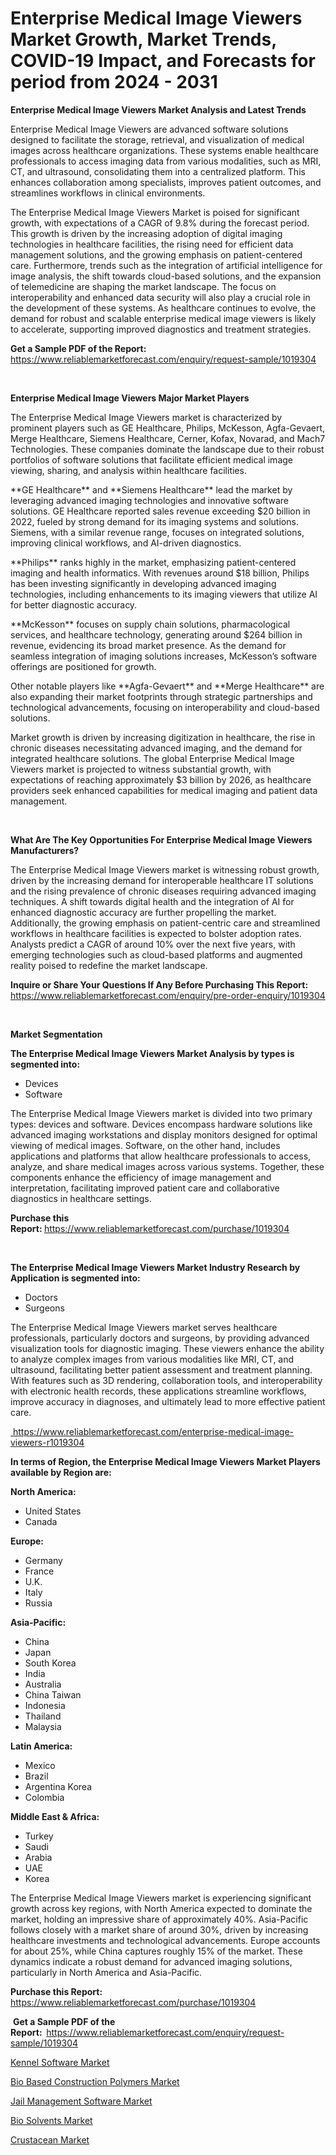 <p><h1>Enterprise Medical Image Viewers Market Growth, Market Trends, COVID-19 Impact, and Forecasts for period from 2024 - 2031</h1></p><p><strong>Enterprise Medical Image Viewers Market Analysis and Latest Trends</strong></p>
<p><p>Enterprise Medical Image Viewers are advanced software solutions designed to facilitate the storage, retrieval, and visualization of medical images across healthcare organizations. These systems enable healthcare professionals to access imaging data from various modalities, such as MRI, CT, and ultrasound, consolidating them into a centralized platform. This enhances collaboration among specialists, improves patient outcomes, and streamlines workflows in clinical environments.</p><p>The Enterprise Medical Image Viewers Market is poised for significant growth, with expectations of a CAGR of 9.8% during the forecast period. This growth is driven by the increasing adoption of digital imaging technologies in healthcare facilities, the rising need for efficient data management solutions, and the growing emphasis on patient-centered care. Furthermore, trends such as the integration of artificial intelligence for image analysis, the shift towards cloud-based solutions, and the expansion of telemedicine are shaping the market landscape. The focus on interoperability and enhanced data security will also play a crucial role in the development of these systems. As healthcare continues to evolve, the demand for robust and scalable enterprise medical image viewers is likely to accelerate, supporting improved diagnostics and treatment strategies.</p></p>
<p><strong>Get a Sample PDF of the Report:&nbsp;</strong> <a href="https://www.reliablemarketforecast.com/enquiry/request-sample/1019304">https://www.reliablemarketforecast.com/enquiry/request-sample/1019304</a></p>
<p>&nbsp;</p>
<p><strong>Enterprise Medical Image Viewers Major Market Players</strong></p>
<p><p>The Enterprise Medical Image Viewers market is characterized by prominent players such as GE Healthcare, Philips, McKesson, Agfa-Gevaert, Merge Healthcare, Siemens Healthcare, Cerner, Kofax, Novarad, and Mach7 Technologies. These companies dominate the landscape due to their robust portfolios of software solutions that facilitate efficient medical image viewing, sharing, and analysis within healthcare facilities.</p><p>**GE Healthcare** and **Siemens Healthcare** lead the market by leveraging advanced imaging technologies and innovative software solutions. GE Healthcare reported sales revenue exceeding $20 billion in 2022, fueled by strong demand for its imaging systems and solutions. Siemens, with a similar revenue range, focuses on integrated solutions, improving clinical workflows, and AI-driven diagnostics.</p><p>**Philips** ranks highly in the market, emphasizing patient-centered imaging and health informatics. With revenues around $18 billion, Philips has been investing significantly in developing advanced imaging technologies, including enhancements to its imaging viewers that utilize AI for better diagnostic accuracy.</p><p>**McKesson** focuses on supply chain solutions, pharmacological services, and healthcare technology, generating around $264 billion in revenue, evidencing its broad market presence. As the demand for seamless integration of imaging solutions increases, McKesson’s software offerings are positioned for growth.</p><p>Other notable players like **Agfa-Gevaert** and **Merge Healthcare** are also expanding their market footprints through strategic partnerships and technological advancements, focusing on interoperability and cloud-based solutions.</p><p>Market growth is driven by increasing digitization in healthcare, the rise in chronic diseases necessitating advanced imaging, and the demand for integrated healthcare solutions. The global Enterprise Medical Image Viewers market is projected to witness substantial growth, with expectations of reaching approximately $3 billion by 2026, as healthcare providers seek enhanced capabilities for medical imaging and patient data management.</p></p>
<p>&nbsp;</p>
<p><strong>What Are The Key Opportunities For Enterprise Medical Image Viewers Manufacturers?</strong></p>
<p><p>The Enterprise Medical Image Viewers market is witnessing robust growth, driven by the increasing demand for interoperable healthcare IT solutions and the rising prevalence of chronic diseases requiring advanced imaging techniques. A shift towards digital health and the integration of AI for enhanced diagnostic accuracy are further propelling the market. Additionally, the growing emphasis on patient-centric care and streamlined workflows in healthcare facilities is expected to bolster adoption rates. Analysts predict a CAGR of around 10% over the next five years, with emerging technologies such as cloud-based platforms and augmented reality poised to redefine the market landscape.</p></p>
<p><strong>Inquire or Share Your Questions If Any Before Purchasing This Report:</strong> <a href="https://www.reliablemarketforecast.com/enquiry/pre-order-enquiry/1019304">https://www.reliablemarketforecast.com/enquiry/pre-order-enquiry/1019304</a></p>
<p>&nbsp;</p>
<p><strong>Market Segmentation</strong></p>
<p><strong>The Enterprise Medical Image Viewers Market Analysis by types is segmented into:</strong></p>
<p><ul><li>Devices</li><li>Software</li></ul></p>
<p><p>The Enterprise Medical Image Viewers market is divided into two primary types: devices and software. Devices encompass hardware solutions like advanced imaging workstations and display monitors designed for optimal viewing of medical images. Software, on the other hand, includes applications and platforms that allow healthcare professionals to access, analyze, and share medical images across various systems. Together, these components enhance the efficiency of image management and interpretation, facilitating improved patient care and collaborative diagnostics in healthcare settings.</p></p>
<p><strong>Purchase this Report:&nbsp;</strong><a href="https://www.reliablemarketforecast.com/purchase/1019304">https://www.reliablemarketforecast.com/purchase/1019304</a></p>
<p>&nbsp;</p>
<p><strong>The Enterprise Medical Image Viewers Market Industry Research by Application is segmented into:</strong></p>
<p><ul><li>Doctors</li><li>Surgeons</li></ul></p>
<p><p>The Enterprise Medical Image Viewers market serves healthcare professionals, particularly doctors and surgeons, by providing advanced visualization tools for diagnostic imaging. These viewers enhance the ability to analyze complex images from various modalities like MRI, CT, and ultrasound, facilitating better patient assessment and treatment planning. With features such as 3D rendering, collaboration tools, and interoperability with electronic health records, these applications streamline workflows, improve accuracy in diagnoses, and ultimately lead to more effective patient care.</p></p>
<p><a href="https://www.reliablemarketforecast.com/enterprise-medical-image-viewers-r1019304">&nbsp;https://www.reliablemarketforecast.com/enterprise-medical-image-viewers-r1019304</a></p>
<p><strong>In terms of Region, the Enterprise Medical Image Viewers Market Players available by Region are:</strong></p>
<p>
    <p> <strong> North America: </strong>
        <ul>
            <li>United States</li>
            <li>Canada</li>
        </ul>
        </p> 
    <p> <strong> Europe: </strong>
        <ul>
            <li>Germany</li>
            <li>France</li>
            <li>U.K.</li>
            <li>Italy</li>
            <li>Russia</li>
        </ul>
        </p> 
    <p> <strong> Asia-Pacific: </strong>
        <ul>
            <li>China</li>
            <li>Japan</li>
            <li>South Korea</li>
            <li>India</li>
            <li>Australia</li>
            <li>China Taiwan</li>
            <li>Indonesia</li>
            <li>Thailand</li>
            <li>Malaysia</li>
        </ul>
        </p> 
    <p> <strong> Latin America: </strong>
        <ul>
            <li>Mexico</li>
            <li>Brazil</li>
            <li>Argentina Korea</li>
            <li>Colombia</li>
        </ul>
        </p> 
    <p> <strong> Middle East & Africa: </strong>
        <ul>
            <li>Turkey</li>
            <li>Saudi</li>
            <li>Arabia</li>
            <li>UAE</li>
            <li>Korea</li>
        </ul>
    </p>
    </p>
<p><p>The Enterprise Medical Image Viewers market is experiencing significant growth across key regions, with North America expected to dominate the market, holding an impressive share of approximately 40%. Asia-Pacific follows closely with a market share of around 30%, driven by increasing healthcare investments and technological advancements. Europe accounts for about 25%, while China captures roughly 15% of the market. These dynamics indicate a robust demand for advanced imaging solutions, particularly in North America and Asia-Pacific.</p></p>
<p><strong>Purchase this Report: </strong><a href="https://www.reliablemarketforecast.com/purchase/1019304">https://www.reliablemarketforecast.com/purchase/1019304</a></p>
<p>&nbsp;<strong>Get a Sample PDF of the Report:&nbsp;&nbsp;</strong><a href="https://www.reliablemarketforecast.com/enquiry/request-sample/1019304">https://www.reliablemarketforecast.com/enquiry/request-sample/1019304</a></p>
<p><strong></strong></p>
<p><p><a href="https://www.linkedin.com/pulse/strategic-roadmap-success-global-kennel-software-market-analysis2024-3ynce?trackingId=Tw4kUK93TUq0tik1zwVLpA%3D%3D">Kennel Software Market</a></p><p><a href="https://issuu.com/reportprime-2/docs/bio-based-construction-polymers-mar_968bbe106119a4">Bio Based Construction Polymers Market</a></p><p><a href="https://www.linkedin.com/pulse/pioneering-growth-analyzing-global-jail-management-software-dxpie?trackingId=0CLO1q8sQlCVOKfBVQjTHw%3D%3D">Jail Management Software Market</a></p><p><a href="https://issuu.com/reportprime-2/docs/bio-solvents-market-size-2030.pptx_71ea7cacba4381">Bio Solvents Market</a></p><p><a href="https://github.com/ChiragRP21/Market-Research-Report-List-6/blob/main/crustacean-market.md">Crustacean Market</a></p></p>
